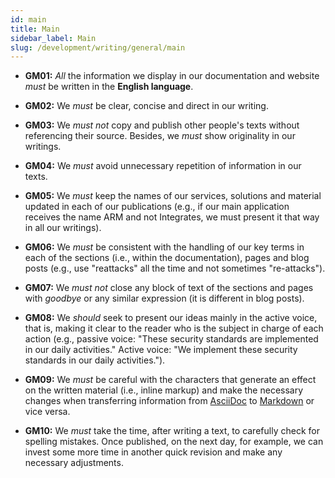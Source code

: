 ```yaml
---
id: main
title: Main
sidebar_label: Main
slug: /development/writing/general/main
---
```


* **GM01:** *All* the information we display in our documentation and website
  *must* be written in the **English language**.

* **GM02:** We *must* be clear, concise and direct in our writing.

* **GM03:** We *must not* copy and publish other people's texts
  without referencing their source.
  Besides, we *must* show originality in our writings.

* **GM04:** We *must* avoid unnecessary repetition of information in our texts.

* **GM05:** We *must* keep the names of our services, solutions and material
  updated in each of our publications
  (e.g., if our main application receives the name ARM and not Integrates,
  we must present it that way in all our writings).

* **GM06:** We *must* be consistent with the handling of our key terms
  in each of the sections (i.e., within the documentation),
  pages and blog posts
  (e.g., use "reattacks" all the time and not sometimes "re-attacks").

* **GM07:** We *must not* close any block of text
  of the sections and pages
  with *goodbye* or any similar expression
  (it is different in blog posts).

* **GM08:** We *should* seek to present our ideas mainly in the active voice,
  that is, making it clear to the reader
  who is the subject in charge of each action
  (e.g., passive voice:
  "These security standards are implemented in our daily activities."
  Active voice:
  "We implement these security standards in our daily activities.").

* **GM09:** We *must* be careful with the characters
  that generate an effect on the written material (i.e., inline markup)
  and make the necessary changes when transferring information
  from [AsciiDoc](http://asciidoc.org/)
  to [Markdown](https://daringfireball.net/projects/markdown/) or vice versa.

* **GM10:** We *must* take the time, after writing a text,
  to carefully check for spelling mistakes.
  Once published, on the next day, for example,
  we can invest some more time in another quick revision
  and make any necessary adjustments.

